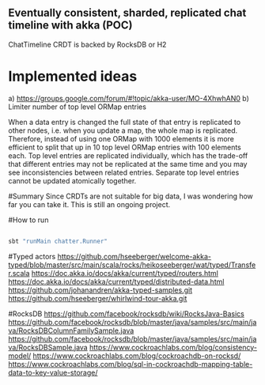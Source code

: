 ## Eventually consistent, sharded, replicated chat timeline with akka (POC)

ChatTimeline CRDT is backed by RocksDB or H2


# Implemented ideas
a) https://groups.google.com/forum/#!topic/akka-user/MO-4XhwhAN0
b) Limiter number of top level ORMap entries

When a data entry is changed the full state of that entry is replicated to other nodes, i.e. when you update a map, the whole map is replicated. 
Therefore, instead of using one ORMap with 1000 elements it is more efficient to split that up in 10 top level ORMap entries with 100 elements each. 
Top level entries are replicated individually, which has the trade-off that different entries may not be replicated at the same time and you may see 
inconsistencies between related entries. Separate top level entries cannot be updated atomically together.

#Summary
Since CRDTs are not suitable for big data, I was wondering how far you can take it. This is still an ongoing project.

#How to run

```bash

sbt "runMain chatter.Runner"

```



#Typed actors
https://github.com/hseeberger/welcome-akka-typed/blob/master/src/main/scala/rocks/heikoseeberger/wat/typed/Transfer.scala
https://doc.akka.io/docs/akka/current/typed/routers.html
https://doc.akka.io/docs/akka/current/typed/distributed-data.html
https://github.com/johanandren/akka-typed-samples.git
https://github.com/hseeberger/whirlwind-tour-akka.git


#RocksDB
https://github.com/facebook/rocksdb/wiki/RocksJava-Basics
https://github.com/facebook/rocksdb/blob/master/java/samples/src/main/java/RocksDBColumnFamilySample.java
https://github.com/facebook/rocksdb/blob/master/java/samples/src/main/java/RocksDBSample.java
https://www.cockroachlabs.com/blog/consistency-model/
https://www.cockroachlabs.com/blog/cockroachdb-on-rocksd/
https://www.cockroachlabs.com/blog/sql-in-cockroachdb-mapping-table-data-to-key-value-storage/

